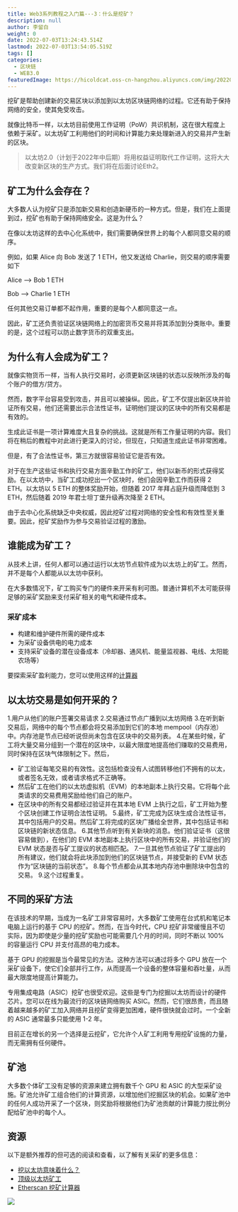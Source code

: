 ```yaml
---
title: Web3系列教程之入门篇---3：什么是挖矿？
description: null
author: 李留白
weight: 0
date: 2022-07-03T13:24:43.514Z
lastmod: 2022-07-03T13:54:05.519Z
tags: []
categories:
  - 区块链
  - WEB3.0
featuredImage: https://hicoldcat.oss-cn-hangzhou.aliyuncs.com/img/20220703215340.png
---
```


挖矿是帮助创建新的交易区块以添加到以太坊区块链网络的过程。它还有助于保持网络的安全，使其免受攻击。

就像比特币一样，以太坊目前使用工作证明（PoW）共识机制，这在很大程度上依赖于采矿。以太坊矿工利用他们的时间和计算能力来处理新进入的交易并产生新的区块。

> 以太坊2.0（计划于2022年中后期）将用权益证明取代工作证明，这将大大改变新区块的生产方式。我们将在后面讨论Eth2。

## 矿工为什么会存在？

 大多数人认为挖矿只是添加新交易和创造新硬币的一种方式。但是，我们在上面提到过，挖矿也有助于保持网络安全。这是为什么？

在像以太坊这样的去中心化系统中，我们需要确保世界上的每个人都同意交易的顺序。

例如，如果 Alice 向 Bob 发送了 1 ETH，他又发送给 Charlie，则交易的顺序需要如下

 Alice --> Bob 1 ETH

Bob -->  Charlie 1 ETH

任何其他交易订单都不起作用，重要的是每个人都同意这一点。

因此，矿工还负责验证区块链网络上的加密货币交易并将其添加到分类账中。重要的是，这个过程可以防止数字货币的双重支出。

## 为什么有人会成为矿工？

就像实物货币一样，当有人执行交易时，必须更新区块链的状态以反映所涉及的每个账户的借方/贷方。

然而，数字平台容易受到攻击，并且可以被操纵。因此，矿工不仅提出新区块并验证所有交易，他们还需要出示合法性证书，证明他们提议的区块中的所有交易都是有效的。

生成此证书是一项计算难度大且复杂的挑战。这就是所有工作量证明的内容。我们将在稍后的教程中对此进行更深入的讨论，但现在，只知道生成此证书非常困难。

但是，有了合法性证书，第三方就很容易验证它是否有效。

对于在生产这些证书和执行交易方面辛勤工作的矿工，他们以新币的形式获得奖励。在以太坊中，当矿工成功挖出一个区块时，他们会因辛勤工作而获得 2 ETH。以太坊以 5 ETH 的整体奖励开始，但随着 2017 年拜占庭升级而降低到 3 ETH，然后随着 2019 年君士坦丁堡升级再次降至 2 ETH。

由于去中心化系统缺乏中央权威，因此挖矿过程对网络的安全性和有效性至关重要。因此，挖矿奖励作为参与交易验证过程的激励。

## 谁能成为矿工？

从技术上讲，任何人都可以通过运行以太坊节点软件成为以太坊上的矿工。然而，并不是每个人都能从以太坊中获利。

在大多数情况下，矿工购买专门的硬件来开采有利可图。普通计算机不太可能获得足够的采矿奖励来支付采矿相关的电气和硬件成本。

### 采矿成本

- 构建和维护硬件所需的硬件成本
- 为采矿设备供电的电力成本
- 支持采矿设备的潜在设备成本（冷却器、通风机、能量监视器、电线、太阳能农场等）

要探索采矿盈利能力，您可以使用这样的[计算器](https://etherscan.io/ether-mining-calculator)

## 以太坊交易是如何开采的？

1.用户从他们的账户签署交易请求
2.交易通过节点广播到以太坊网络
3.在听到新交易后，网络中的每个节点都会将交易添加到它们的本地 mempool（内存池）中。内存池是节点已经听说但尚未包含在区块中的交易列表。
4.在某些时候，矿工将大量交易分组到一个潜在的区块中，以最大限度地提高他们赚取的交易费用，同时保持在区块气体限制之下。然后，
  - 矿工验证每笔交易的有效性。这包括检查没有人试图转移他们不拥有的以太，或者签名无效，或者请求格式不正确等。
  - 然后矿工在他们的以太坊虚拟机（EVM）的本地副本上执行交易。它将每个此类请求的交易费用奖励给他们自己的账户。
  - 在区块中的所有交易都经过验证并在其本地 EVM 上执行之后，矿工开始为整个区块创建工作证明合法性证明。
5.最终，矿工完成为区块生成合法性证书，其中包括用户的交易。然后矿工将完成的区块广播给全世界，其中包括证书和区块链的新状态信息。
6.其他节点听到有关新块的消息。他们验证证书（这很容易做到），在他们的 EVM 本地副本上执行区块中的所有交易，并验证他们的 EVM 状态是否与矿工提议的状态相匹配。
7.一旦其他节点验证了矿工提出的所有建议，他们就会将此块添加到他们的区块链节点，并接受新的 EVM 状态作为“区块链的当前状态”。
8.每个节点都会从其本地内存池中删除块中包含的交易。
9.这个过程重复。

## 不同的采矿方法

在该技术的早期，当成为一名矿工非常容易时，大多数矿工使用在台式机和笔记本电脑上运行的基于 CPU 的挖矿。然而，在当今时代，CPU 挖矿非常缓慢且不切实际，因为即使是少量的挖矿奖励也可能需要几个月的时间，同时不断以 100% 的容量运行 CPU 并支付高昂的电力成本。

基于 GPU 的挖掘是当今最常见的方法。这种方法可以通过将多个 GPU 放在一个采矿设备下，使它们全部并行工作，从而提高一个设备的整体容量和吞吐量，从而最大限度地提高计算能力。

专用集成电路（ASIC）挖矿也很受欢迎。这些是专门为挖掘以太坊而设计的硬件芯片。您可以在线为最流行的区块链网络购买 ASIC。然而，它们很昂贵，而且随着越来越多的矿工加入网络并且挖矿变得更加困难，硬件很快就会过时。一个全新的 ASIC 通常最多只能使用 1-2 年。

目前正在增长的另一个选择是云挖矿，它允许个人矿工利用专用挖矿设施的力量，而无需拥有任何硬件。

## 矿池

大多数个体矿工没有足够的资源来建立拥有数千个 GPU 和 ASIC 的大型采矿设施。矿池允许矿工组合他们的计算资源，以增加他们挖掘区块的机会。如果矿池中的任何人成功开采了一个区块，则奖励将根据他们为矿池贡献的计算能力按比例分配给矿池中的每个人。

## 资源

以下是额外推荐的但可选的阅读和查看，以了解有关采矿的更多信息：

- [挖以太坊意味着什么？](https://docs.ethhub.io/using-ethereum/mining/)
- [顶级以太坊矿工](https://etherscan.io/stat/miner?range=7&blocktype=blocks)
- [Etherscan 挖矿计算器](https://etherscan.io/ether-mining-calculator)

![](https://hicoldcat.oss-cn-hangzhou.aliyuncs.com/img/my.png)

